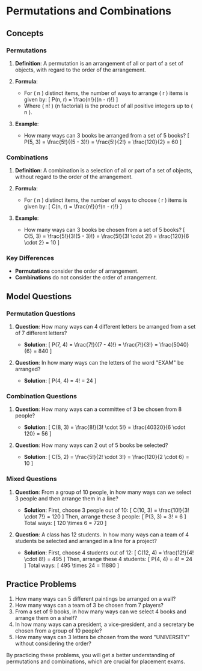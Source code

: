 # Permutations and Combinations

## Concepts

### Permutations

1. **Definition**: A permutation is an arrangement of all or part of a set of objects, with regard to the order of the arrangement.
2. **Formula**:
   - For \( n \) distinct items, the number of ways to arrange \( r \) items is given by:
     \[
     P(n, r) = \frac{n!}{(n - r)!}
     \]
   - Where \( n! \) (n factorial) is the product of all positive integers up to \( n \).

3. **Example**:
   - How many ways can 3 books be arranged from a set of 5 books?
     \[
     P(5, 3) = \frac{5!}{(5 - 3)!} = \frac{5!}{2!} = \frac{120}{2} = 60
     \]

### Combinations

1. **Definition**: A combination is a selection of all or part of a set of objects, without regard to the order of the arrangement.
2. **Formula**:
   - For \( n \) distinct items, the number of ways to choose \( r \) items is given by:
     \[
     C(n, r) = \frac{n!}{r!(n - r)!}
     \]

3. **Example**:
   - How many ways can 3 books be chosen from a set of 5 books?
     \[
     C(5, 3) = \frac{5!}{3!(5 - 3)!} = \frac{5!}{3! \cdot 2!} = \frac{120}{6 \cdot 2} = 10
     \]

### Key Differences

- **Permutations** consider the order of arrangement.
- **Combinations** do not consider the order of arrangement.

## Model Questions

### Permutation Questions

1. **Question**: How many ways can 4 different letters be arranged from a set of 7 different letters?
   - **Solution**:
     \[
     P(7, 4) = \frac{7!}{(7 - 4)!} = \frac{7!}{3!} = \frac{5040}{6} = 840
     \]

2. **Question**: In how many ways can the letters of the word "EXAM" be arranged?
   - **Solution**:
     \[
     P(4, 4) = 4! = 24
     \]

### Combination Questions

1. **Question**: How many ways can a committee of 3 be chosen from 8 people?
   - **Solution**:
     \[
     C(8, 3) = \frac{8!}{3! \cdot 5!} = \frac{40320}{6 \cdot 120} = 56
     \]

2. **Question**: How many ways can 2 out of 5 books be selected?
   - **Solution**:
     \[
     C(5, 2) = \frac{5!}{2! \cdot 3!} = \frac{120}{2 \cdot 6} = 10
     \]

### Mixed Questions

1. **Question**: From a group of 10 people, in how many ways can we select 3 people and then arrange them in a line?
   - **Solution**:
     First, choose 3 people out of 10:
     \[
     C(10, 3) = \frac{10!}{3! \cdot 7!} = 120
     \]
     Then, arrange these 3 people:
     \[
     P(3, 3) = 3! = 6
     \]
     Total ways:
     \[
     120 \times 6 = 720
     \]

2. **Question**: A class has 12 students. In how many ways can a team of 4 students be selected and arranged in a line for a project?
   - **Solution**:
     First, choose 4 students out of 12:
     \[
     C(12, 4) = \frac{12!}{4! \cdot 8!} = 495
     \]
     Then, arrange these 4 students:
     \[
     P(4, 4) = 4! = 24
     \]
     Total ways:
     \[
     495 \times 24 = 11880
     \]

## Practice Problems

1. How many ways can 5 different paintings be arranged on a wall?
2. How many ways can a team of 3 be chosen from 7 players?
3. From a set of 9 books, in how many ways can we select 4 books and arrange them on a shelf?
4. In how many ways can a president, a vice-president, and a secretary be chosen from a group of 10 people?
5. How many ways can 3 letters be chosen from the word "UNIVERSITY" without considering the order?

By practicing these problems, you will get a better understanding of permutations and combinations, which are crucial for placement exams.
